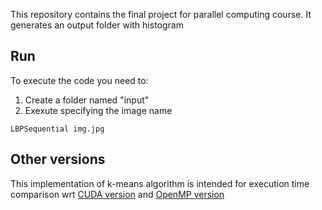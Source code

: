 This repository contains the final project for parallel computing course.
It generates an output folder with histogram

## Run
To execute the code you need to:
1. Create a folder named "input"
2. Exexute specifying the image name
```
LBPSequential img.jpg
```

## Other versions
This implementation of k-means algorithm is intended for execution time comparison wrt 
[CUDA version](https://github.com/daikon899/LBP_CUDA) and 
[OpenMP version](https://github.com/daikon899/LBP_OpenMP)
